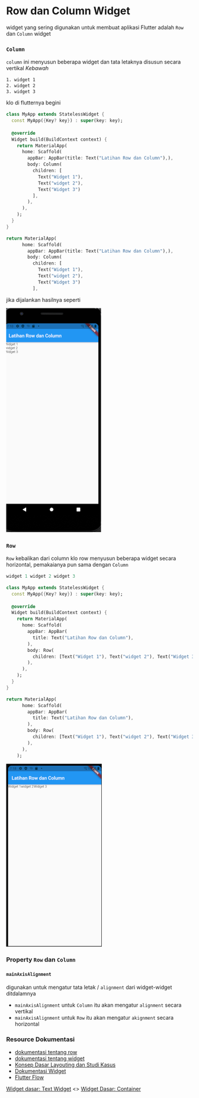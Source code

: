 # Row dan Column Widget

widget yang sering digunakan untuk membuat aplikasi Flutter adalah `Row` dan `Column` widget

### `Column`

`column` ini menyusun beberapa widget dan tata letaknya disusun secara vertikal *Kebawah*

```
1. widget 1
2. widget 2 
3. widget 3
```
klo di flutternya begini

```dart
class MyApp extends StatelessWidget {
  const MyApp({Key? key}) : super(key: key);

  @override
  Widget build(BuildContext context) {
    return MaterialApp(
      home: Scaffold(
        appBar: AppBar(title: Text("Latihan Row dan Column"),),
        body: Column(
          children: [
            Text("Widget 1"),
            Text("widget 2"),
            Text("Widget 3")
          ],
        ),
      ),
    );
  }
}
```

```dart
return MaterialApp(
      home: Scaffold(
        appBar: AppBar(title: Text("Latihan Row dan Column"),),
        body: Column(
          children: [
            Text("Widget 1"),
            Text("widget 2"),
            Text("Widget 3")
          ],
```

jika dijalankan hasilnya seperti 

![Column](docs/img/column.png)


### `Row`

`Row` kebalikan dari column klo row menyusun beberapa widget secara horizontal, pemakaianya pun sama dengan
`Column`

```dart
widget 1 widget 2 widget 3
```


```dart
class MyApp extends StatelessWidget {
  const MyApp({Key? key}) : super(key: key);

  @override
  Widget build(BuildContext context) {
    return MaterialApp(
      home: Scaffold(
        appBar: AppBar(
          title: Text("Latihan Row dan Column"),
        ),
        body: Row(
          children: [Text("Widget 1"), Text("widget 2"), Text("Widget 3")],
        ),
      ),
    );
  }
}
```


```dart
return MaterialApp(
      home: Scaffold(
        appBar: AppBar(
          title: Text("Latihan Row dan Column"),
        ),
        body: Row(
          children: [Text("Widget 1"), Text("widget 2"), Text("Widget 3")],
        ),
      ),
    );
```

![Widget Row](docs/img/row.png)

### Property `Row` dan `Column`

#### `mainAxisAlignment`

digunakan untuk mengatur tata letak / `alignment` dari widget-widget ditdalamnya

* `mainAxisAlignment` untuk `Column` itu akan mengatur `alignment` secara vertikal
* `mainAxisAlignment` untuk `Row` itu akan mengatur `akignment` secara horizontal

### Resource Dokumentasi

* [dokumentasi tentang row](https://api.flutter.dev/flutter/widgets/Row-class.html)
* [dokumentasi tentang widget](https://api.flutter.dev/flutter/widgets/Column-class.html)
* [Konsep Dasar Layouting dan Studi Kasus](https://flutter.dev/docs/development/ui/layout)
* [Dokumentasi Widget](https://api.flutter.dev/flutter/widgets/widgets-library.html)
* [Flutter Flow](https://flutterflow.io/)

[Widget dasar: Text Widget]() <> [Widget Dasar: Container]()